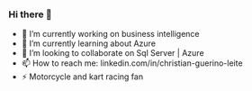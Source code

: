 ### Hi there 👋

<!--
**christianguerino/christianguerino** is a ✨ _special_ ✨ repository because its `README.md` (this file) appears on your GitHub profile.
-->

- 🔭 I’m currently working on business intelligence
- 🌱 I’m currently learning about Azure
- 👯 I’m looking to collaborate on Sql Server | Azure
- 📫 How to reach me: linkedin.com/in/christian-guerino-leite
- ⚡ Motorcycle and kart racing fan
